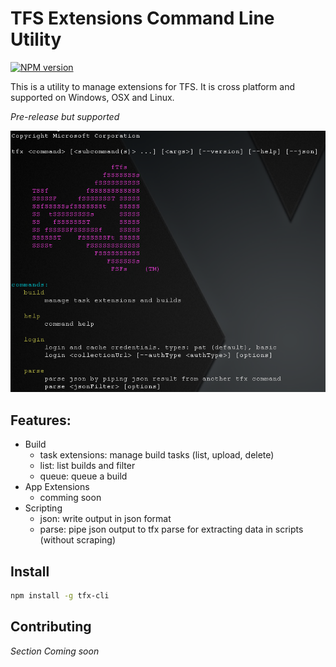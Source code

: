 # TFS Extensions Command Line Utility

[![NPM version](https://badge.fury.io/js/tfx-cli.png)](http://badge.fury.io/js/tfx-cli)

This is a utility to manage extensions for TFS.  It is cross platform and supported on Windows, OSX and Linux.

*Pre-release but supported*

![tfs-cli](docs/tfx-cli.png "TFS cross platform command line")

## Features:
* Build
    * task extensions: manage build tasks (list, upload, delete)
    * list: list builds and filter
    * queue: queue a build
* App Extensions
    * comming soon
* Scripting
    * json: write output in json format
    * parse: pipe json output to tfx parse for extracting data in scripts (without scraping)

## Install
```bash
npm install -g tfx-cli
```

## Contributing

*Section Coming soon*
